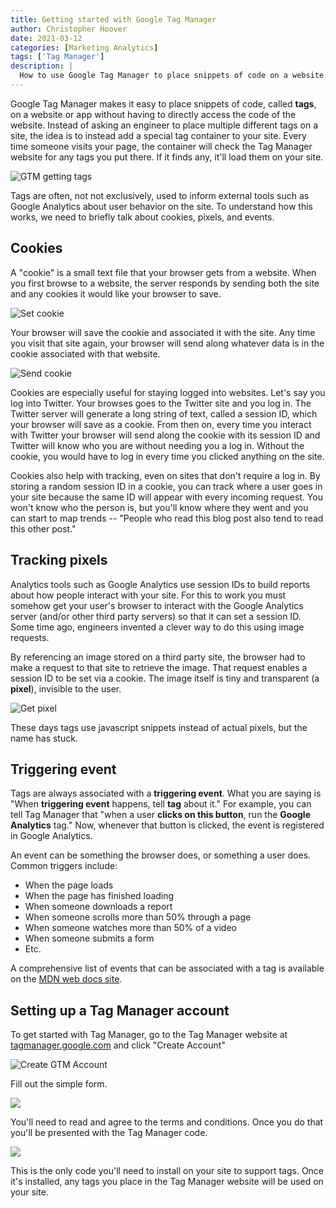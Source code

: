 ```yaml
---
title: Getting started with Google Tag Manager
author: Christopher Hoover
date: 2021-03-12
categories: [Marketing Analytics]
tags: ['Tag Manager']
description: | 
  How to use Google Tag Manager to place snippets of code on a website.
---
```


Google Tag Manager makes it easy to place snippets of code, called **tags**, on a website or app without having to directly access the code of the website. Instead of asking an engineer to place multiple different tags on a site, the idea is to instead add a special tag container to your site. Every time someone visits your page, the container will check the Tag Manager website for any tags you put there. If it finds any, it'll load them on your site.

![GTM getting tags](./GTMa.png)

Tags are often, not not exclusively, used to inform external tools such as Google Analytics about user behavior on the site. To understand how this works, we need to briefly talk about cookies, pixels, and events.

## Cookies
A "cookie" is a small text file that your browser gets from a website. When you first browse to a website, the server responds by sending both the site and any cookies it would like your browser to save.

![Set cookie](./GTM1.png)

Your browser will save the cookie and associated it with the site. Any time you visit that site again, your browser will send along whatever data is in the cookie associated with that website.

![Send cookie](./GTM2.png)

Cookies are especially useful for staying logged into websites. Let's say you log into Twitter. Your browses goes to the Twitter site and you log in. The Twitter server will generate a long string of text, called a session ID, which your browser will save as a cookie. From then on, every time you interact with Twitter your browser will send along the cookie with its session ID and Twitter will know who you are without needing you a log in. Without the cookie, you would have to log in every time you clicked anything on the site.

Cookies also help with tracking, even on sites that don't require a log in. By storing a random session ID in a cookie, you can track where a user goes in your site because the same ID will appear with every incoming request. You won't know who the person is, but you'll know where they went and you can start to map trends -- "People who read this blog post also tend to read this other post."   

## Tracking pixels
Analytics tools such as Google Analytics use session IDs to build reports about how people interact with your site. For this to work you must somehow get your user's browser to interact with the Google Analytics server (and/or other third party servers) so that it can set a session ID. Some time ago, engineers invented a clever way to do this using image requests.  

By referencing an image stored on a third party site, the browser had to make a request to that site to retrieve the image. That request enables a session ID to be set via a cookie. The image itself is tiny and transparent (a **pixel**), invisible to the user.

![Get pixel](./GTM3.png)

These days tags use javascript snippets instead of actual pixels, but the name has stuck.

## Triggering event
Tags are always associated with a **triggering event**. What you are saying is "When **triggering event** happens, tell **tag** about it." For example, you can tell Tag Manager that "when a user **clicks on this button**, run the **Google Analytics** tag." Now, whenever that button is clicked, the event is registered in Google Analytics.

An event can be something the browser does, or something a user does. Common triggers include:

* When the page loads
* When the page has finished loading
* When someone downloads a report
* When someone scrolls more than 50% through a page
* When someone watches more than 50% of a video
* When someone submits a form
* Etc.

A comprehensive list of events that can be associated with a tag is available on the [MDN web docs site](https://developer.mozilla.org/en-US/docs/Web/Events). 

## Setting up a Tag Manager account
To get started with Tag Manager, go to the Tag Manager website at [tagmanager.google.com](https://tagmanager.google.com/) and click "Create Account"

![Create GTM Account](./CreateGTMAccount.png)

Fill out the simple form.

![](./SetUpGTM.png)

You'll need to read and agree to the terms and conditions. Once you do that you'll be presented with the Tag Manager code.

![](./InstallCode.png)

This is the only code you'll need to install on your site to support tags. Once it's installed, any tags you place in the Tag Manager website will be used on your site.
